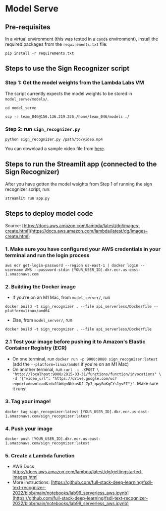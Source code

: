 # Model Serve

## Pre-requisites

In a virtual environment (this was tested in a `conda` environment), install the required packages from the `requirements.txt` file:
```
pip install -r requirements.txt
```

## Steps to use the Sign Recognizer script

### Step 1: Get the model weights from the Lambda Labs VM

The script currently expects the model weights to be stored in `model_serve/models/`.

```
cd model_serve

scp -r team_046@150.136.219.226:/home/team_046/models ./
```


### Step 2: run `sign_recognizer.py`

```
python sign_recognizer.py /path/to/video.mp4
```

You can download a sample video file from [here](https://discord.com/channels/@me/1017414703133237298/1024513846427262976).


## Steps to run the Streamlit app (connected to the Sign Recognizer)

After you have gotten the model weights from Step 1 of running the sign recognizer script, run:

```
streamlit run app.py
```

## Steps to deploy model code

Source: [https://docs.aws.amazon.com/lambda/latest/dg/images-create.html](https://docs.aws.amazon.com/lambda/latest/dg/images-create.html)

### 1. Make sure you have configured your AWS credentials in your terminal and run the login process
```
aws ecr get-login-password --region us-east-1 | docker login --username AWS --password-stdin [YOUR_USER_ID].dkr.ecr.us-east-1.amazonaws.com    
```

### 2. Building the Docker image
- If you’re on an M1 Mac, from `model_server/`, run
```
docker build -t sign_recognizer . --file api_serverless/Dockerfile --platform=linux/amd64
```
- Else, from `model_server/`, run
```
docker build -t sign_recognizer . --file api_serverless/Dockerfile
```

### 2.1 Test your image before pushing it to Amazon's Elastic Container Registry (ECR)
- On one terminal, run `docker run -p 9000:8080 sign_recognizer:latest`
 (add the `--platform=linux/amd64` if you're on an M1 Mac)
- On another terminal, run `curl -i -XPOST \
  "http://localhost:9000/2015-03-31/functions/function/invocations" \
  -d '{"video_url": "https://drive.google.com/uc?export=download&id=1lWdgnNbkosDJ_7p7_qwyBuKqCYs1yvEI"}'`. Make sure it runs!

### 3. Tag your image!
```
docker tag sign_recognizer:latest [YOUR_USER_ID].dkr.ecr.us-east-1.amazonaws.com/sign_recognizer:latest
```

### 4. Push your image
```
docker push [YOUR_USER_ID].dkr.ecr.us-east-1.amazonaws.com/sign_recognizer:latest
```

### 5. Create a Lambda function

- AWS Docs https://docs.aws.amazon.com/lambda/latest/dg/gettingstarted-images.html
- More instructions: [https://github.com/full-stack-deep-learning/fsdl-text-recognizer-2022/blob/main/notebooks/lab99_serverless_aws.ipynb](https://github.com/full-stack-deep-learning/fsdl-text-recognizer-2022/blob/main/notebooks/lab99_serverless_aws.ipynb)